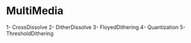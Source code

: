 # MultiMedia


1- CrossDissolve
2- DitherDissolve
3- FloyedDithering
4- Quantization
5- ThresholdDithering
